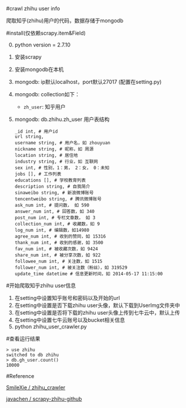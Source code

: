 #crawl zhihu user info

爬取知乎(zhihu)用户的代码，数据存储于mongodb

#install(仅依赖scrapy.item&Field)

0. python version = 2.7.10

1. 安装scrapy

2. 安装mongodb在本机

3. mongodb: ip默认localhost，port默认27017 (配置在setting.py)

4. mongodb: collection如下：

   - `zh_user`: 知乎用户

5. mongodb: db.zhihu.zh_user 用户表结构
    ```
    _id int, # 用户id
    url string,
    username string, # 用户名，如 zhouyuan
    nickname string, # 昵称，如 周源
    location string, # 居住地
    industry string, # 行业，如 互联网
    sex int, # 性别，1：男， 2：女， 0：未知
    jobs [], # 工作列表
    educations [], # 学校教育列表
    description string, # 自我简介
    sinaweibo string, # 新浪微博账号
    tencentweibo string, # 腾讯微博账号
    ask_num int, # 提问数， 如 590
    answer_num int, # 回答数，如 340
    post_num int, # 专栏文章数， 如 3
    collection_num int, # 收藏数，如 9
    log_num int, # 编辑数，如14980
    agree_num int, # 收到的赞同，如 15316
    thank_num int, # 收到的感谢，如 3500
    fav_num int, # 被收藏次数，如 9424
    share_num int, # 被分享次数，如 922
    followee_num int, # 关注数，如 1515
    follower_num int, # 被关注数（粉丝），如 319529
    update_time datetime # 信息更新时间，如 2014-05-17 11:15:00
    ```

#开始爬取知乎zhihu user信息

1. 在setting中设置知乎账号和密码以及开始的url
2. 在setting中设置是否下载zhihu user头像，默认下载到UserImg文件夹中
3. 在setting中设置是否将下载的zhihu user头像上传到七牛云中，默认上传
4. 在setting中设置七牛云账号以及bucket相关信息
5. python zhihu_user_crawler.py
   
#查看运行结果

```
> use zhihu
switched to db zhihu
> db.gh_user.count()
10000
```

#Reference

[SmileXie / zhihu_crawler](https://github.com/SmileXie/zhihu_crawler)

[javachen / scrapy-zhihu-github](https://github.com/javachen/scrapy-zhihu-github)